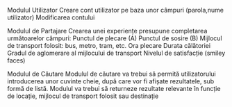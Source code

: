 
Modulul Utilizator
Creare cont utilizator pe baza unor câmpuri (parola,nume utilizator)
Modificarea contului 

Modulul de Partajare
Crearea unei experiențe presupune completarea următoarelor câmpuri:
Punctul de plecare (A)
Punctul de sosire (B)
Mijlocul de transport folosit: bus, metro, tram, etc.
Ora plecare
Durata călătoriei
Gradul de aglomerare al mijlocului de transport
Nivelul de satisfacție (smiley faces)

Modulul de Căutare 
Modulul de căutare va trebui să permită utilizatorului introducerea unor cuvinte cheie, după care vor fi afișate rezultatele, sub formă de listă.
Modulul va trebui să returneze rezultate relevante în funcție de locație, mijlocul de transport folosit sau destinație
